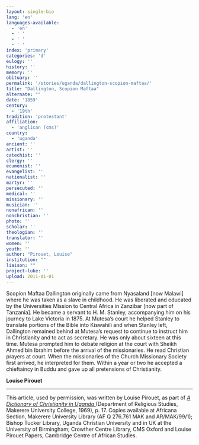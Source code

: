 ```yaml
---
layout: single-bio
lang: 'en'
languages-available:
  - 'en'
  - ' '
  - ' '
  - ' '
index: 'primary'
categories: 'd'
eulogy: ''
history: ''
memory: ''
obituary: ''
permalink: '/stories/uganda/dallington-scopion-maftaa/'
title: "Dallington, Scopion Maftaa"
alternate: ""
date: '1859'
century:
  - '19th'
tradition: 'protestant'
affiliation:
  - 'anglican (cms)'
country:
  - 'uganda'
ancient: ''
artist: ''
catechist: ''
clergy: ''
ecumenist: ''
evangelist: ''
nationalist: ''
martyr: ''
persecuted: ''
medical: ''
missionary: ''
musician: ''
nonafrican: ''
nonchristian: ''
photo: ''
scholar: ''
theologian: ''
translator: ''
women: ''
youth: ''
author: "Pirouet, Louise"
institution: ""
liaison: ""
project-luke: ''
upload: 2011-01-01
---
```




Scopion Maftaa Dallington originally came from Nyasaland [now Malawi] where he was taken as a slave in childhood. He was liberated and educated by the Universities Mission to Central Africa in Zanzibar [now part of Tanzania]. He became a servant to H. M. Stanley, accompanying him on his journey to Lake Victoria in 1875. At Mutesa’s court he helped Stanley to translate portions of the Bible into Kiswahili and when Stanley left, Dallington remained behind at Mutesa’s request to continue to instruct him in Christianity and to act as secretary. He was only about sixteen at this time. Mutesa prompted him to debate religion at the court with Sheikh Ahmed bin Ibrahim before the arrival of the missionaries. He read Christian prayers at court. When the missionaries of the Church Missionary Society first arrived, he interpreted for them. Within a year or two he accepted a chieftaincy in Buddu and gave up all pretensions of Christianity.

**Louise Pirouet**

---

This article, used by permission, was written by Louise Pirouet, as part of *[A Dictionary of Christianity in Uganda ](../pirouet-foreword/)*(Department of Religious Studies, Makerere University College, 1969), p. 17. Copies available at Africana Section, Makerere University Library (AF Q 276.761 MAK and AR/MAK/99/1); Bishop Tucker Library, Uganda Christian University and in UK at the University of Birmingham; Crowther Centre Library, CMS Oxford and Louise Pirouet Papers, Cambridge Centre of African Studies.